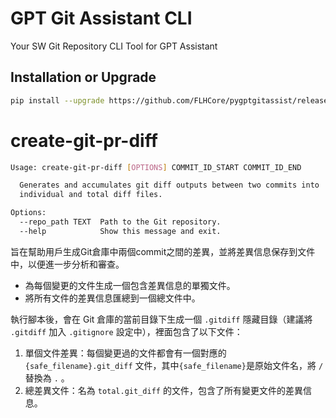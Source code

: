 # GPT Git Assistant CLI
Your SW Git Repository CLI Tool for GPT Assistant

## Installation or Upgrade

```bash
pip install --upgrade https://github.com/FLHCore/pygptgitassist/releases/download/0.0.1/gptgitassist-0.0.1-py3-none-any.whl
```

# create-git-pr-diff

```bash
Usage: create-git-pr-diff [OPTIONS] COMMIT_ID_START COMMIT_ID_END

  Generates and accumulates git diff outputs between two commits into
  individual and total diff files.

Options:
  --repo_path TEXT  Path to the Git repository.
  --help            Show this message and exit.
```

旨在幫助用戶生成Git倉庫中兩個commit之間的差異，並將差異信息保存到文件中，以便進一步分析和審查。

- 為每個變更的文件生成一個包含差異信息的單獨文件。
- 將所有文件的差異信息匯總到一個總文件中。

執行腳本後，會在 Git 倉庫的當前目錄下生成一個 `.gitdiff` 隱藏目錄（建議將 `.gitdiff` 加入 `.gitignore` 設定中），裡面包含了以下文件：

1. 單個文件差異：每個變更過的文件都會有一個對應的 `{safe_filename}.git_diff` 文件，其中`{safe_filename}`是原始文件名，將 `/` 替換為 `.` 。
2. 總差異文件：名為 `total.git_diff` 的文件，包含了所有變更文件的差異信息。
